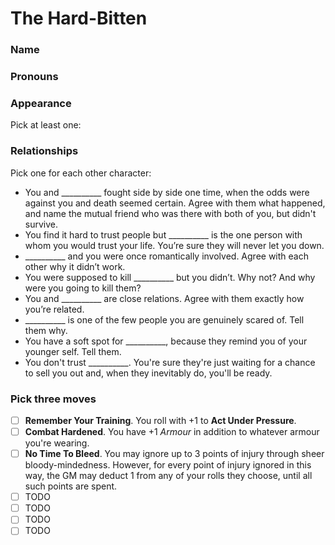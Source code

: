 # The Hard-Bitten
### Name 
  

### Pronouns 
   

### Appearance
Pick at least one:


### Relationships
Pick one for each other character:
- You and __________ fought side by side one time, when the odds were against you and death seemed certain. Agree with them what happened, and name the mutual friend who was there with both of you, but didn't survive.
- You find it hard to trust people but __________ is the one person with whom you would trust your life. You’re sure they will never let you down.
- __________ and you were once romantically involved.  Agree with each other why it didn’t work.
- You were supposed to kill __________ but you didn’t. Why not? And why were you going to kill them?
- You and __________ are close relations. Agree with them exactly how you’re related.
- __________ is one of the few people you are genuinely scared of. Tell them why.
- You have a soft spot for __________, because they remind you of your younger self. Tell them.
- You don't trust __________. You're sure they're just waiting for a chance to sell you out and, when they inevitably do, you'll be ready.

### Pick three moves
- [ ] __Remember Your Training__. You roll with +1 to __Act Under Pressure__.
- [ ] __Combat Hardened__. You have +1 _Armour_ in addition to whatever armour you're wearing.
- [ ] __No Time To Bleed__. You may ignore up to 3 points of injury through sheer bloody-mindedness. However, for every point of injury ignored in this way, the GM may deduct 1 from any of your rolls they choose, until all such points are spent.
- [ ] TODO
- [ ] TODO
- [ ] TODO
- [ ] TODO
